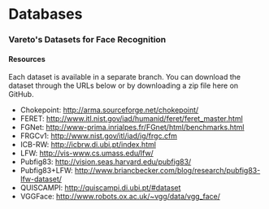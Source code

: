 # Databases

### Vareto's Datasets for Face Recognition

#### Resources
Each dataset is available in a separate branch. You can download the dataset through the URLs below or by downloading a zip file here on GitHub.

* Chokepoint: <http://arma.sourceforge.net/chokepoint/>
* FERET: <http://www.itl.nist.gov/iad/humanid/feret/feret_master.html>
* FGNet: <http://www-prima.inrialpes.fr/FGnet/html/benchmarks.html>
* FRGCv1: <http://www.nist.gov/itl/iad/ig/frgc.cfm>
* ICB-RW: <http://icbrw.di.ubi.pt/index.html>
* LFW: <http://vis-www.cs.umass.edu/lfw/>
* Pubfig83: <http://vision.seas.harvard.edu/pubfig83/>
* Pubfig83+LFW: <http://www.briancbecker.com/blog/research/pubfig83-lfw-dataset/>
* QUISCAMPI: <http://quiscampi.di.ubi.pt/#dataset>
* VGGFace: <http://www.robots.ox.ac.uk/~vgg/data/vgg_face/>

